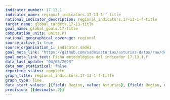 ```yaml
---
indicator_number: 17.13.1
indicator_name: regional_indicators.17-13-1-f-title
national_indicator_description: regional_indicators.17-13-1-f-title
target_name: global_targets.17-13-title
goal_name: global_goals.17-title
computation_units: units.PT
national_geographical_coverage: regional
source_active_1: true
source_organisation_1: indicator.sadei
goal_meta_link: "https://github.com/sadeiasturias/asturias-datos/raw/develop/descargas/metodologia/17.13.1.f.pdf"
goal_meta_link_text: Ficha metodológica del indicador 17.13.1.f
data_last_update: "04/05/2023"
data_non_statistical: false
reporting_status: complete
graph_title: regional_indicators.17-13-1-f-title
graph_type: line
data_start_values: [{field: Region, value: Asturias}, {field: Region, value: España}]
precision: [{decimals: 2}]
---
```

